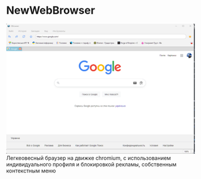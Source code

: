 # NewWebBrowser
![image](https://github.com/Ollegra/NewWebBrowser/blob/main/screenshot.png)
Легкеовесный браузер на движке chromium, с использованием индивидуального профиля и блокировкой рекламы, собственным контекстным меню
